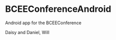 BCEEConferenceAndroid
=====================

Android app for the BCEEConference

Daisy and Daniel, Will
